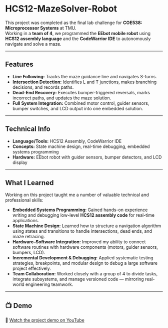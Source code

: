 ﻿# HCS12-MazeSolver-Robot

This project was completed as the final lab challenge for **COE538: Microprocessor Systems** at TMU.  
Working in a **team of 4**, we programmed the **EEbot mobile robot** using **HCS12 assembly language** and the **CodeWarrior IDE** to autonomously navigate and solve a maze.  

---

##  Features
- **Line Following:** Tracks the maze guidance line and navigates S-turns.  
- **Intersection Detection:** Identifies L and T junctions, makes branching decisions, and records paths.  
- **Dead-End Recovery:** Executes bumper-triggered reversals, marks incorrect paths, and updates the maze solution.  
- **Full System Integration:** Combined motor control, guider sensors, bumper switches, and LCD output into one embedded solution.  

---

##  Technical Info
- **Language/Tools:** HCS12 Assembly, CodeWarrior IDE  
- **Concepts:** State machine design, real-time debugging, embedded systems programming  
- **Hardware:** EEbot robot with guider sensors, bumper detectors, and LCD display  

---

##  What I Learned
Working on this project taught me a number of valuable technical and professional skills:

- **Embedded Systems Programming:** Gained hands-on experience writing and debugging low-level **HCS12 assembly code** for real-time applications.  
- **State Machine Design:** Learned how to structure a navigation algorithm using states and transitions to handle intersections, dead ends, and maze retracing.  
- **Hardware–Software Integration:** Improved my ability to connect software routines with hardware components (motors, guider sensors, bumpers, LCD).  
- **Incremental Development & Debugging:** Applied systematic testing strategies, breakpoints, and modular design to debug a large software project effectively.  
- **Team Collaboration:** Worked closely with a group of 4 to divide tasks, integrate subsystems, and manage versioned code — mirroring real-world engineering teamwork.

--- 

## 📺 Demo
🎥 [Watch the project demo on YouTube](https://www.youtube.com/watch?v=dFiZIp_y9sg) 



